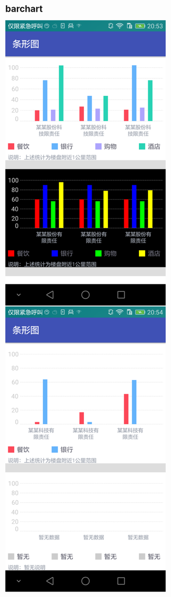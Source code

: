 # barchart
![image](https://github.com/UAF9978/barchart/raw/master/screenshots/device-2017-09-12-205407.png)
![image](https://github.com/UAF9978/barchart/raw/master/screenshots/device-2017-09-12-205427.png)
